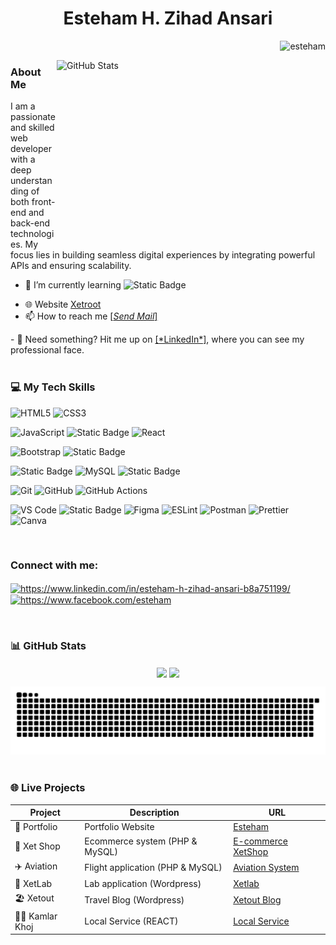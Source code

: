 <h1 align="center">Esteham H. Zihad Ansari</h1>

<a  href="https://github.com/esteham" target="_blank"><img align="right" src="https://komarev.com/ghpvc/?username=esteham&label=Profile%20views&color=0e75b6&style=flat" alt="esteham" />
<br>
<!--<img align="right" width="300" height="180" src="https://camo.githubusercontent.com/4d9f5ecceb711eec6e2018f38a5677dc657c9738d4a65ba3b928c41c0a45b439/68747470733a2f2f6d69726f2e6d656469756d2e636f6d2f6d61782f313336302f302a37513379765349765f7430696f4a2d5a2e676966" alt="Description of the image">-->
<a  href="https://github.com/esteham" >
    <img align="right" width="430" height="300"  src="https://github-stats-alpha.vercel.app/api?username=esteham&cc=22272e&tc=37BCF6&ic=fff&bc=0000" alt="GitHub Stats">
</a>

<h3 align="left"> About Me</h3>
<!-- <br> 
<h4 align="center">I am a developer from Bangladesh</h4> -->
<p>I am a passionate and skilled web developer with a deep understanding of both front-end and back-end technologies. My focus lies in building seamless digital experiences by integrating powerful APIs and ensuring scalability.</p>

- 🌱 I’m currently learning  <span style="top: 10px;">![Static Badge](https://img.shields.io/badge/laravel-red?style=plastic&logo=laravel&logoColor=red&labelColor=white)
</span>
  <!--![Static Badge](https://img.shields.io/badge/php-black?style=flat&logo=php&logoColor=black&color=blue)-->
  
- 🌐 Website <a href='https://xetroot.com/' target="_blank">Xetroot</a><br>
- 📫 How to reach me <a href="mailto:eshasan1287005@gmail.com?subject=Subject%20Here&body=Hello%20This%20is%20a%20test%20email." target="_blank">
   [*Send Mail*] 
</a>
- 📄 Need something? Hit me up on <a href="https://www.linkedin.com/in/esteham/" target="_blank" rel="noopener noreferrer">[*LinkedIn*]</a>, where you can see my professional face.
<br><br>
<!--<h3>⚡Fun fact About Me</h3> 
<p>I’m building a platform to help travelers find buddies because exploring the world alone is cool, but having someone to take your awkward tourist pics is even better.</p>
<br> -->
<h3 align="left">💻 My Tech Skills</h3>
<p align="left"> 

![HTML5](https://img.shields.io/badge/html5-%23E34F26.svg?style=for-the-badge&logo=html5&logoColor=white)
![CSS3](https://img.shields.io/badge/css3-%231572B6.svg?style=for-the-badge&logo=css3&logoColor=white)

<!--![Python](https://img.shields.io/badge/python-3670A0?style=for-the-badge&logo=python&logoColor=ffdd54)-->
![JavaScript](https://img.shields.io/badge/javascript-%23323330.svg?style=for-the-badge&logo=javascript&logoColor=%23F7DF1E)
![Static Badge](https://img.shields.io/badge/jQuery-skyblue?style=for-the-badge&logo=jQuery)
![React](https://img.shields.io/badge/react-%2320232a.svg?style=for-the-badge&logo=react&logoColor=%2361DAFB)

<!--![TailwindCSS](https://img.shields.io/badge/tailwindcss-%2338B2AC.svg?style=for-the-badge&logo=tailwind-css&logoColor=white)-->
![Bootstrap](https://img.shields.io/badge/bootstrap-%23563D7C.svg?style=for-the-badge&logo=bootstrap&logoColor=white)
![Static Badge](https://img.shields.io/badge/wordpress-blue?style=for-the-badge&logo=wordpress&logoColor=white&labelColor=gray)

![Static Badge](https://img.shields.io/badge/php-%231974b5?style=for-the-badge&logo=php&logoColor=black&logoSize=auto)
![MySQL](https://img.shields.io/badge/mysql-%2300f.svg?style=for-the-badge&logo=mysql&logoColor=white)
![Static Badge](https://img.shields.io/badge/laravel-red?style=for-the-badge&logo=laravel&logoColor=red&labelColor=white)

<!--DevOps & Tools-->
![Git](https://img.shields.io/badge/Git-F05032?style=for-the-badge&logo=git&logoColor=white)
![GitHub](https://img.shields.io/badge/GitHub-181717?style=for-the-badge&logo=github&logoColor=white)
![GitHub Actions](https://img.shields.io/badge/GitHub_Actions-2088FF?style=for-the-badge&logo=github-actions&logoColor=white)

<!--Tools & Utilities-->
<!--![cPanel](https://img.shields.io/badge/cPanel-FB6C2C?style=for-the-badge&logo=cpanel&logoColor=white)-->
![VS Code](https://img.shields.io/badge/VS_Code-007ACC?style=for-the-badge&logo=visual-studio-code&logoColor=white)
![Static Badge](https://img.shields.io/badge/hPanel-blue?style=for-the-badge&logo=hostinger&logoColor=black)
![Figma](https://img.shields.io/badge/Figma-F24E1E?style=for-the-badge&logo=figma&logoColor=white)
![ESLint](https://img.shields.io/badge/ESLint-4B32C3?style=for-the-badge&logo=eslint&logoColor=white)
![Postman](https://img.shields.io/badge/Postman-FF6C37?style=for-the-badge&logo=postman&logoColor=white)
![Prettier](https://img.shields.io/badge/Prettier-F7B93E?style=for-the-badge&logo=prettier&logoColor=black)
![Canva](https://img.shields.io/badge/Canva-00C4CC?style=for-the-badge&logo=canva&logoColor=white)
<!--![Framer Motion](https://img.shields.io/badge/Framer_Motion-0055FF?style=for-the-badge&logo=framer&logoColor=white)
![Thundercloud](https://img.shields.io/badge/Thundercloud-0080FF?style=for-the-badge&logo=cloudflare&logoColor=white)-->
<br>

<h3 align="left">Connect with me:</h3>
<p align="left">
<a href="https://www.linkedin.com/in/esteham-h-zihad-ansari-b8a751199/" target="_blank"><img align="center" src="https://raw.githubusercontent.com/rahuldkjain/github-profile-readme-generator/master/src/images/icons/Social/linked-in-alt.svg" alt="https://www.linkedin.com/in/esteham-h-zihad-ansari-b8a751199/" height="30" width="50" /></a>
<a href="https://www.facebook.com/esteham" target="_blank"><img align="center" src="https://raw.githubusercontent.com/rahuldkjain/github-profile-readme-generator/master/src/images/icons/Social/facebook.svg" alt="https://www.facebook.com/esteham" height="30" width="50" /></a>
</p>

<br>
<h3>📊 GitHub Stats</h3>
<p align="center">
  <a hre="https://github.com/esteham" target="_blank">
    <img align="center" height="180em" src="https://github-readme-stats.vercel.app/api?username=esteham&show_icons=true&theme=material-palenight&include_all_commits=true&count_private=true" />
  </a>
   <a hre="https://github.com/esteham">
    <img align="center" height="180em" src="https://github-readme-stats.vercel.app/api/top-langs?username=esteham&layout=compact&langs_count=8&theme=material-palenight&count_private=true" />
  </a>
</p>
<!-- <br>
<br>
<h3>🌟Contribute</h3>
<p ><img align="center" src="https://github-readme-streak-stats.herokuapp.com/?user=esteham&" alt="esteham" /></p> -->

<div align="center">
 <picture>
  <source media="(prefers-color-scheme: dark)" srcset="https://github.com/Vaibhav2002/Vaibhav2002/blob/output/github-contribution-grid-snake-dark.svg" />
  <source media="(prefers-color-scheme: light)" srcset="https://github.com/Vaibhav2002/Vaibhav2002/blob/output/github-contribution-grid-snake.svg" />
  <img alt="github-snake" src="https://github.com/Vaibhav2002/Vaibhav2002/blob/output/github-contribution-grid-snake.svg" />
</picture>
</div>


<br>
<h3>🌐 Live Projects</h3>

| Project         | Description                     | URL                                             |
|-----------------|---------------------------------|-------------------------------------------------|
| 💼 Portfolio   | Portfolio Website               | <a href="https://xetroot.com/" target="_blank" rel="noopener noreferrer">Esteham</a>                  |
| 🛒 Xet Shop    | Ecommerce system  (PHP & MySQL) | <a href="https://eshop.xetroot.com/" target="_blank" rel="noopener noreferrer">E-commerce XetShop</a> |
| ✈️ Aviation    | Flight application (PHP & MySQL)| <a href="https://aviation.xetroot.com/" target="_blank" rel="noopener noreferrer">Aviation System</a> |
| 🧪 XetLab      | Lab application  (Wordpress)    | <a href="https://xetlab.xetroot.com/" target="_blank" rel="noopener noreferrer">Xetlab</a>            |
| 🏖️ Xetout      | Travel Blog    (Wordpress)      | <a href="https://xetout.xetroot.com/" target="_blank" rel="noopener noreferrer">Xetout Blog</a>       |
| 👷‍♂️ Kamlar Khoj  | Local Service   (REACT)        | <a href="https://kamla.xetroot.com/" target="_blank" rel="noopener noreferrer">Local Service</a>      |
